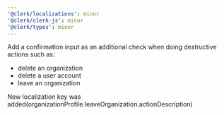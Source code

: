 ```yaml
---
'@clerk/localizations': minor
'@clerk/clerk-js': minor
'@clerk/types': minor
---
```


Add a confirmation input as an additional check when doing destructive actions such as:
- delete an organization
- delete a user account
- leave an organization

New localization key was added(organizationProfile.leaveOrganization.actionDescription)
